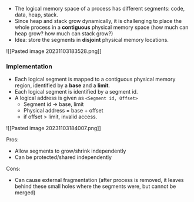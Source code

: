 - The logical memory space of a process has different segments: code, data, heap, stack.
- Since heap and stack grow dynamically, it is challenging to place the whole process in a **contiguous** physical memory space (how much can heap grow? how much can stack grow?)
- Idea: store the segments in **disjoint** physical memory locations.

![[Pasted image 20231103183528.png]]

### Implementation

- Each logical segment is mapped to a contiguous physical memory region, identified by a **base** and a **limit**.
- Each logical segment is identified by a segment id.
- A logical address is given as `<Segment id, Offset>`
	- Segment id → base, limit
	- Physical address = base + offset
	- if offset > limit, invalid access.

![[Pasted image 20231103184007.png]]

Pros:
- Allow segments to grow/shrink independently
- Can be protected/shared independently

Cons:
- Can cause external fragmentation (after process is removed, it leaves behind these small holes where the segments were, but cannot be merged)